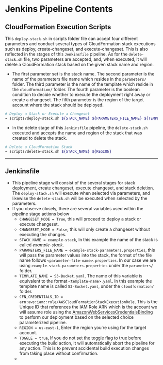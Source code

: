# Jenkins Pipeline Contents

## CloudFormation Execution Scripts

This `deploy-stack.sh` in scripts folder file can accept four different parameters and conduct several types of CloudFormation stack executions such as deploy, create-changeset, and execute-changeset. This is also reflected in the stages of this `Jenkinsfile` pipeline. As for the `delete-stack.sh` file, two parameters are accepted, and, when executed, it will delete a CloudFormation stack based on the given stack name and region.

- The first parameter set is the stack name. The second parameter is the name of the parameters file name which resides in the `parameters/` folder. The third parameter is the name of the template which reside in the `cloudformation/` folder. The fourth parameter is the boolean condition to decide whether to execute the deployment right away or create a changeset. The fifth parameter is the region of the target account where the stack should be deployed.

```bash
# Deploy a Stack or Execute a Changeset
~ scripts/deploy-stack.sh ${STACK_NAME} ${PARAMETERS_FILE_NAME} ${TEMPLATE_NAME} ${CHANGESET_MODE} ${REGION}
```

- In the delete stage of this `Jenkinsfile` pipeline, the `delete-stack.sh` executed and accepts the name and region of the stack that was created to delete the stack.

```bash
# Delete a CloudFormation Stack
~ scripts/delete-stack.sh ${STACK_NAME} ${REGION}
```

---

## Jenkinsfile

- This pipeline stage will consist of the several stages for stack deployment, create changeset, execute changeset, and stack deletion. The `deploy-stack.sh` will execute when selected via parameters, and likewise the `delete-stack.sh` will be executed when selected by the parameters.
- If you observe closely, there are several variables used within the pipeline stage actions below
  - `CHANGESET_MODE = True`, this will proceed to deploy a stack or execute changeset.
  - `CHANGESET_MODE = False`, this will only create a changeset without executing the changes.
  - `STACK_NAME = example-stack`, In this example the name of the stack is called *example-stack*.
  - `PARAMETERS_FILE_NAME = example-stack-parameters.properties`, this will pass the parameter values into the stack, the format of the file name follows `<parameter-file-name>.properties`. In our case we are using `example-stack-parameters.properties` under the `parameters/` folder.
  - `TEMPLATE_NAME = S3-Bucket.yaml`, The name of this variable is equivalent to the format `<template-name>.yaml`. In this example the template name is called `S3-Bucket.yaml`, under the `cloudformation/` folder.
  - `CFN_CREDENTIALS_ID = arn:aws:iam::role/AWSCloudFormationStackExecutionRole`, This is the Unique ID that references the IAM Role ARN which is the account we will assume role using the [AmazonWebServicesCredentialsBinding](https://www.jenkins.io/doc/pipeline/steps/credentials-binding/) to perform our deployment based on the selected choice parameterized pipeline.
  - `REGION = us-east-1`, Enter the region you're using for the target account.
  - `TOGGLE = true`, If you do not set the toggle flag to true before executing the build action, it will automatically abort the pipeline for any action. This is to prevent accidental build execution changes from taking place without confirmation.
  - 
